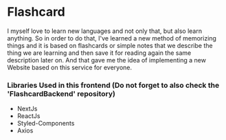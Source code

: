 # Flashcard
I myself love to learn new languages and not only that, but also learn anything.
So in order to do that, I've learned a new method of memorizing things and it is based on flashcards or simple notes that we describe the thing we are learning and then save it for reading again the same description later on.
And that gave me the idea of implementing a new Website based on this service for everyone.

### Libraries Used in this frontend (Do not forget to also check the 'FlashcardBackend' repository)
- NextJs
- ReactJs
- Styled-Components
- Axios
